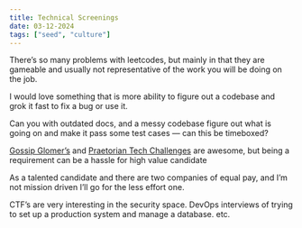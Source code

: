 ```yaml
---
title: Technical Screenings
date: 03-12-2024
tags: ["seed", "culture"]
---
```



There’s so many problems with leetcodes, but mainly in that they are gameable
and usually not representative of the work you will be doing on the job. 

I would love something that is more ability to figure out a codebase and grok it
fast to fix a bug or use it. 

Can you with outdated docs, and a messy codebase figure out what is going on and
make it pass some test cases — can this be timeboxed? 

[Gossip Glomer’s](https://fly.io/dist-sys/) and [Praetorian Tech
Challenges](https://www.praetorian.com/challenges/) are awesome, but being a
requirement can be a hassle for high value candidate

As a talented candidate and there are two companies of equal pay, and I’m not
mission driven I’ll go for the less effort one. 

CTF’s are very interesting in the security space. DevOps interviews of trying to
set up a production system and manage a database. etc.
